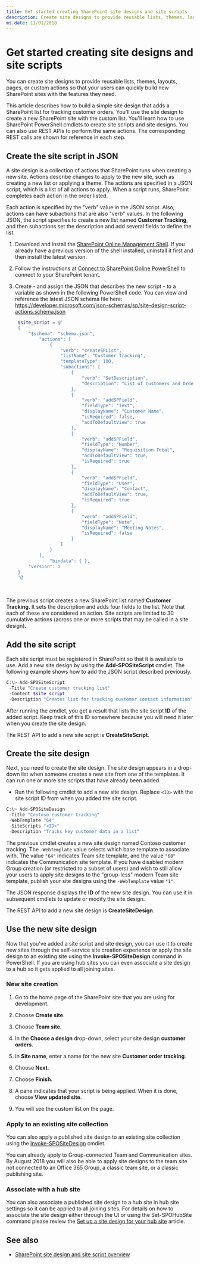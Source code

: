```yaml
---
title: Get started creating SharePoint site designs and site scripts
description: Create site designs to provide reusable lists, themes, layouts, pages, or custom actions so that your users can quickly build new SharePoint sites with the features they need. 
ms.date: 11/01/2018
---
```


# Get started creating site designs and site scripts

You can create site designs to provide reusable lists, themes, layouts, pages, or custom actions so that your users can quickly build new SharePoint sites with the features they need. 

This article describes how to build a simple site design that adds a SharePoint list for tracking customer orders. You'll use the site design to create a new SharePoint site with the custom list. You'll learn how to use SharePoint PowerShell cmdlets to create site scripts and site designs. You can also use REST APIs to perform the same actions. The corresponding REST calls are shown for reference in each step.

## Create the site script in JSON

A site design is a collection of actions that SharePoint runs when creating a new site. Actions describe changes to apply to the new site, such as creating a new list or applying a theme. The actions are specified in a JSON script, which is a list of all actions to apply. When a script runs, SharePoint completes each action in the order listed.

Each action is specified by the "verb" value in the JSON script. Also, actions can have subactions that are also "verb" values. In the following JSON, the script specifies to create a new list named **Customer Tracking**, and then subactions set the description and add several fields to define the list.

1. Download and install the [SharePoint Online Management Shell](https://www.microsoft.com/en-us/download/details.aspx?id=35588). If you already have a previous version of the shell installed, uninstall it first and then install the latest version.

2. Follow the instructions at [Connect to SharePoint Online PowerShell](https://technet.microsoft.com/en-us/library/fp161372.aspx) to connect to your SharePoint tenant.

3. Create - and assign the JSON that describes the new script - to a variable as shown in the following PowerShell code. You can view and reference the latest JSON schema file here: https://developer.microsoft.com/json-schemas/sp/site-design-script-actions.schema.json

   ```powershell
    $site_script = @'
    {
        "$schema": "schema.json",
            "actions": [
                {
                    "verb": "createSPList",
                    "listName": "Customer Tracking",
                    "templateType": 100,
                    "subactions": [
                        {
                            "verb": "SetDescription",
                            "description": "List of Customers and Orders"
                        },
                        {
                            "verb": "addSPField",
                            "fieldType": "Text",
                            "displayName": "Customer Name",
                            "isRequired": false,
                            "addToDefaultView": true
                        },
                        {
                            "verb": "addSPField",
                            "fieldType": "Number",
                            "displayName": "Requisition Total",
                            "addToDefaultView": true,
                            "isRequired": true
                        },
                        {
                            "verb": "addSPField",
                            "fieldType": "User",
                            "displayName": "Contact",
                            "addToDefaultView": true,
                            "isRequired": true
                        },
                        {
                            "verb": "addSPField",
                            "fieldType": "Note",
                            "displayName": "Meeting Notes",
                            "isRequired": false
                        }
                    ]
                }
            ],
                "bindata": { },
        "version": 1
    }
    '@
   ```

<br/>

The previous script creates a new SharePoint list named **Customer Tracking**. It sets the description and adds four fields to the list. Note that each of these are considered an action. Site scripts are limited to 30 cumulative actions (across one or more scripts that may be called in a site design).

## Add the site script

Each site script must be registered in SharePoint so that it is available to use. Add a new site design by using the **Add-SPOSiteScript** cmdlet. The following example shows how to add the JSON script described previously.

```powershell
C:\> Add-SPOSiteScript 
 -Title "Create customer tracking list" 
 -Content $site_script 
 -Description "Creates list for tracking customer contact information"
```

After running the cmdlet, you get a result that lists the site script **ID** of the added script. Keep track of this ID somewhere because you will need it later when you create the site design.

The REST API to add a new site script is **CreateSiteScript**.

## Create the site design

Next, you need to create the site design. The site design appears in a drop-down list when someone creates a new site from one of the templates. It can run one or more site scripts that have already been added.

- Run the following cmdlet to add a new site design. Replace `<ID>` with the site script ID from when you added the site script.

```powershell
C:\> Add-SPOSiteDesign 
 -Title "Contoso customer tracking" 
 -WebTemplate "64" 
 -SiteScripts "<ID>" 
 -Description "Tracks key customer data in a list"
```

The previous cmdlet creates a new site design named Contoso customer tracking. The `-WebTemplate` value selects which base template to associate with. The value `"64"` indicates Team site template, and the value `"68"` indicates the Communication site template. If you have disabled modern Group creation (or restricted to a subset of users) and wish to still allow your users to apply site designs to the "group-less" modern Team site template, publish your site designs using the `-WebTemplate` value `"1"`.

The JSON response displays the **ID** of the new site design. You can use it in subsequent cmdlets to update or modify the site design.

The REST API to add a new site design is **CreateSiteDesign**.

## Use the new site design

Now that you've added a site script and site design, you can use it to create new sites through the self-service site creation experience or apply the site design to an existing site using the **Invoke-SPOSiteDesign** command in PowerShell. If you are using hub sites you can even associate a site design to a hub so it gets applied to all joining sites.

### New site creation

1. Go to the home page of the SharePoint site that you are using for development. 

2. Choose **Create site**. 

3. Choose **Team site**. 

4. In the **Choose a design** drop-down, select your site design **customer orders**. 

5. In **Site name**, enter a name for the new site **Customer order tracking**. 

6. Choose **Next**. 

7. Choose **Finish**. 

8. A pane indicates that your script is being applied. When it is done, choose **View updated site**. 

9. You will see the custom list on the page. 

### Apply to an existing site collection

You can also apply a published site design to an existing site collection using the [Invoke-SPOSiteDesign](https://docs.microsoft.com/en-us/powershell/module/sharepoint-online/Invoke-SPOSiteDesign?view=sharepoint-ps) cmdlet. 

You can already apply to Group-connected Team and Communication sites. By August 2018 you will also be able to apply site designs to the team site not connected to an Office 365 Group, a classic team site, or a classic publishing site.

### Associate with a hub site

You can also associate a published site design to a hub site in hub site settings so it can be applied to all joining sites. For details on how to associate the site design either through the UI or using the Set-SPOHubSite command please review the [Set up a site design for your hub site](https://docs.microsoft.com/en-us/sharepoint/set-up-site-design-hub-site) article.

## See also

- [SharePoint site design and site script overview](site-design-overview.md)
